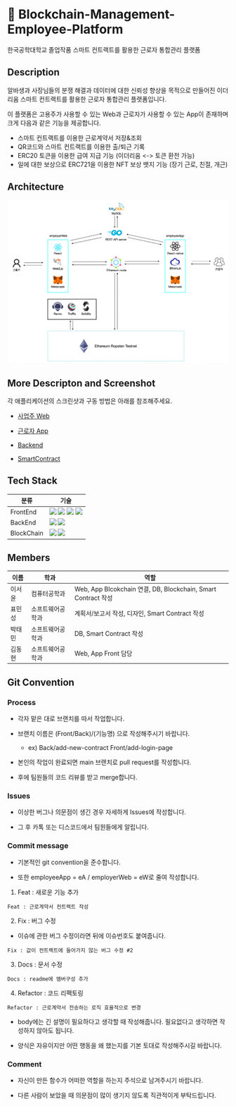 # 🏢 Blockchain-Management-Employee-Platform
한국공학대학교 졸업작품 스마트 컨트랙트를 활용한 근로자 통합관리 플랫폼

## Description

알바생과 사장님들의 분쟁 해결과 데이터에 대한 신뢰성 향상을 목적으로 만들어진 이더리움 스마트 컨트랙트를 활용한 근로자 통합관리 플랫폼입니다. 

이 플랫폼은 고용주가 사용할 수 있는 Web과 근로자가 사용할 수 있는 App이 존재하며 크게 다음과 같은 기능을 제공합니다.

- 스마트 컨트랙트를 이용한 근로계약서 저장&조회
- QR코드와 스마트 컨트랙트를 이용한 출/퇴근 기록
- ERC20 토큰을 이용한 급여 지급 기능 (이더리움 <-> 토큰 환전 가능)
- 일에 대한 보상으로 ERC721을 이용한 NFT 보상 뱃지 기능 (장기 근로, 친절, 개근)

## Architecture

<img src="/images/Architecture.png">

## More Descripton and Screenshot

각 애플리케이션의 스크린샷과 구동 방법은 아래를 참조해주세요.

- [사업주 Web](https://github.com/somewheregreeny/Blockchain-Management-Employee-Platform/blob/main/employerWeb)

- [근로자 App](https://github.com/somewheregreeny/Blockchain-Management-Employee-Platform/blob/main/employeeApp)

- [Backend](https://github.com/somewheregreeny/Blockchain-Management-Employee-Platform/tree/main/database-backend)

- [SmartContract](https://github.com/somewheregreeny/Blockchain-Management-Employee-Platform/tree/main/employerWeb/contracts)

## Tech Stack

|분류|기술
|---|-----|
|FrontEnd|<img src="https://img.shields.io/badge/React&React--Native-61DAFB?style=flat&logo=React&logoColor=black"> <img src="https://img.shields.io/badge/Expo-000?style=flat&logo=React&logoColor=white"> <img src="https://img.shields.io/badge/Web3.js-F16822?style=flat&logo=Web3.js&logoColor=black"> <img src="https://img.shields.io/badge/Ethers.js-2535a0?style=flat&logo=Solidity&logoColor=white">|
|BackEnd|<img src="https://img.shields.io/badge/Go-00ADD8?style=flat&logo=Go&logoColor=white"> <img src="https://img.shields.io/badge/MySQL-4479A1?style=flat&logo=MySQL&logoColor=white">|
|BlockChain|<img src="https://img.shields.io/badge/Ethereum-3C3C3D?style=flat&logo=Ethereum&logoColor=white"> <img src="https://img.shields.io/badge/Solidity-363636?style=flat&logo=Solidity&logoColor=white">|

## Members

|이름|학과|역할|
|------|---|-----|
|이서윤|컴퓨터공학과|Web, App Blcokchain 연결, DB, Blockchain, Smart Contract 작성|
|표민성|소프트웨어공학과|계획서/보고서 작성, 디자인, Smart Contract 작성|
|박태민|소프트웨어공학과|DB, Smart Contract 작성|
|김동현|소프트웨어공학과|Web, App Front 담당|

## Git Convention

### Process

* 각자 맡은 대로 브랜치를 따서 작업합니다.

* 브랜치 이름은 (Front/Back)/(기능명) 으로 작성해주시기 바랍니다.
  * ex) Back/add-new-contract Front/add-login-page

* 본인의 작업이 완료되면 main 브랜치로 pull request를 작성합니다.

* 후에 팀원들의 코드 리뷰를 받고 merge합니다.

### Issues

* 이상한 버그나 의문점이 생긴 경우 자세하게 Issues에 작성합니다.

* 그 후 카톡 또는 디스코드에서 팀원들에게 알립니다.

### Commit message

* 기본적인 git convention을 준수합니다.

* 또한 employeeApp = eA / employerWeb = eW로 줄여 작성합니다.


1. Feat : 새로운 기능 추가


```
Feat : 근로계약서 컨트랙트 작성
```


2. Fix : 버그 수정

* 이슈에 관한 버그 수정이라면 뒤에 이슈번호도 붙여줍니다.


```
Fix : 값이 컨트랙트에 들어가지 않는 버그 수정 #2
```


3. Docs : 문서 수정


```
Docs : readme에 멤버구성 추가 
```


4. Refactor : 코드 리팩토링


```
Refactor : 근로계약서 전송하는 로직 효율적으로 변경
```

* body에는 긴 설명이 필요하다고 생각할 때 작성해줍니다. 필요없다고 생각하면 작성하지 않아도 됩니다.

* 양식은 자유이지만 어떤 행동을 왜 했는지를 기본 토대로 작성해주시길 바랍니다.

### Comment

* 자신이 만든 함수가 어떠한 역할을 하는지 주석으로 남겨주시기 바랍니다.

* 다른 사람이 보았을 때 의문점이 많이 생기지 않도록 직관적이게 부탁드립니다.
